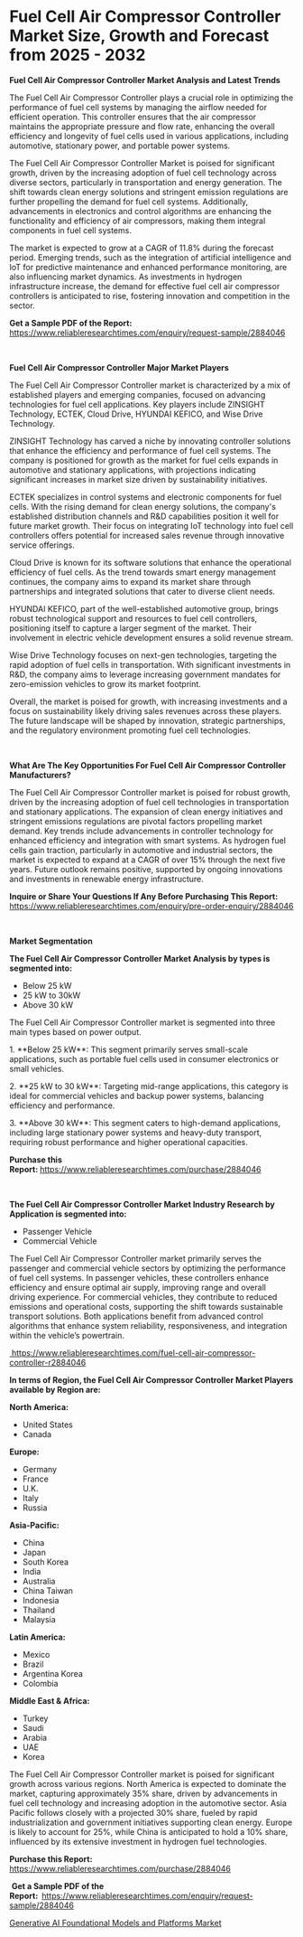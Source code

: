 <p><h1>Fuel Cell Air Compressor Controller Market Size, Growth and Forecast from 2025 - 2032</h1></p><p><strong>Fuel Cell Air Compressor Controller Market Analysis and Latest Trends</strong></p>
<p><p>The Fuel Cell Air Compressor Controller plays a crucial role in optimizing the performance of fuel cell systems by managing the airflow needed for efficient operation. This controller ensures that the air compressor maintains the appropriate pressure and flow rate, enhancing the overall efficiency and longevity of fuel cells used in various applications, including automotive, stationary power, and portable power systems.</p><p>The Fuel Cell Air Compressor Controller Market is poised for significant growth, driven by the increasing adoption of fuel cell technology across diverse sectors, particularly in transportation and energy generation. The shift towards clean energy solutions and stringent emission regulations are further propelling the demand for fuel cell systems. Additionally, advancements in electronics and control algorithms are enhancing the functionality and efficiency of air compressors, making them integral components in fuel cell systems.</p><p>The market is expected to grow at a CAGR of 11.8% during the forecast period. Emerging trends, such as the integration of artificial intelligence and IoT for predictive maintenance and enhanced performance monitoring, are also influencing market dynamics. As investments in hydrogen infrastructure increase, the demand for effective fuel cell air compressor controllers is anticipated to rise, fostering innovation and competition in the sector.</p></p>
<p><strong>Get a Sample PDF of the Report:&nbsp;</strong> <a href="https://www.reliableresearchtimes.com/enquiry/request-sample/2884046?utm_campaign=3067&utm_medium=2&utm_source=Github&utm_content=ia&utm_term=13032025&utm_id=fuel-cell-air-compressor-controller">https://www.reliableresearchtimes.com/enquiry/request-sample/2884046</a></p>
<p>&nbsp;</p>
<p><strong>Fuel Cell Air Compressor Controller Major Market Players</strong></p>
<p><p>The Fuel Cell Air Compressor Controller market is characterized by a mix of established players and emerging companies, focused on advancing technologies for fuel cell applications. Key players include ZINSIGHT Technology, ECTEK, Cloud Drive, HYUNDAI KEFICO, and Wise Drive Technology.</p><p>ZINSIGHT Technology has carved a niche by innovating controller solutions that enhance the efficiency and performance of fuel cell systems. The company is positioned for growth as the market for fuel cells expands in automotive and stationary applications, with projections indicating significant increases in market size driven by sustainability initiatives.</p><p>ECTEK specializes in control systems and electronic components for fuel cells. With the rising demand for clean energy solutions, the company's established distribution channels and R&D capabilities position it well for future market growth. Their focus on integrating IoT technology into fuel cell controllers offers potential for increased sales revenue through innovative service offerings.</p><p>Cloud Drive is known for its software solutions that enhance the operational efficiency of fuel cells. As the trend towards smart energy management continues, the company aims to expand its market share through partnerships and integrated solutions that cater to diverse client needs.</p><p>HYUNDAI KEFICO, part of the well-established automotive group, brings robust technological support and resources to fuel cell controllers, positioning itself to capture a larger segment of the market. Their involvement in electric vehicle development ensures a solid revenue stream.</p><p>Wise Drive Technology focuses on next-gen technologies, targeting the rapid adoption of fuel cells in transportation. With significant investments in R&D, the company aims to leverage increasing government mandates for zero-emission vehicles to grow its market footprint.</p><p>Overall, the market is poised for growth, with increasing investments and a focus on sustainability likely driving sales revenues across these players. The future landscape will be shaped by innovation, strategic partnerships, and the regulatory environment promoting fuel cell technologies.</p></p>
<p>&nbsp;</p>
<p><strong>What Are The Key Opportunities For Fuel Cell Air Compressor Controller Manufacturers?</strong></p>
<p><p>The Fuel Cell Air Compressor Controller market is poised for robust growth, driven by the increasing adoption of fuel cell technologies in transportation and stationary applications. The expansion of clean energy initiatives and stringent emissions regulations are pivotal factors propelling market demand. Key trends include advancements in controller technology for enhanced efficiency and integration with smart systems. As hydrogen fuel cells gain traction, particularly in automotive and industrial sectors, the market is expected to expand at a CAGR of over 15% through the next five years. Future outlook remains positive, supported by ongoing innovations and investments in renewable energy infrastructure.</p></p>
<p><strong>Inquire or Share Your Questions If Any Before Purchasing This Report:</strong> <a href="https://www.reliableresearchtimes.com/enquiry/pre-order-enquiry/2884046?utm_campaign=3067&utm_medium=2&utm_source=Github&utm_content=ia&utm_term=13032025&utm_id=fuel-cell-air-compressor-controller">https://www.reliableresearchtimes.com/enquiry/pre-order-enquiry/2884046</a></p>
<p>&nbsp;</p>
<p><strong>Market Segmentation</strong></p>
<p><strong>The Fuel Cell Air Compressor Controller Market Analysis by types is segmented into:</strong></p>
<p><ul><li>Below 25 kW</li><li>25 kW to 30kW</li><li>Above 30 kW</li></ul></p>
<p><p>The Fuel Cell Air Compressor Controller market is segmented into three main types based on power output. </p><p>1. **Below 25 kW**: This segment primarily serves small-scale applications, such as portable fuel cells used in consumer electronics or small vehicles.</p><p>2. **25 kW to 30 kW**: Targeting mid-range applications, this category is ideal for commercial vehicles and backup power systems, balancing efficiency and performance.</p><p>3. **Above 30 kW**: This segment caters to high-demand applications, including large stationary power systems and heavy-duty transport, requiring robust performance and higher operational capacities.</p></p>
<p><strong>Purchase this Report:&nbsp;</strong><a href="https://www.reliableresearchtimes.com/purchase/2884046?utm_campaign=3067&utm_medium=2&utm_source=Github&utm_content=ia&utm_term=13032025&utm_id=fuel-cell-air-compressor-controller">https://www.reliableresearchtimes.com/purchase/2884046</a></p>
<p>&nbsp;</p>
<p><strong>The Fuel Cell Air Compressor Controller Market Industry Research by Application is segmented into:</strong></p>
<p><ul><li>Passenger Vehicle</li><li>Commercial Vehicle</li></ul></p>
<p><p>The Fuel Cell Air Compressor Controller market primarily serves the passenger and commercial vehicle sectors by optimizing the performance of fuel cell systems. In passenger vehicles, these controllers enhance efficiency and ensure optimal air supply, improving range and overall driving experience. For commercial vehicles, they contribute to reduced emissions and operational costs, supporting the shift towards sustainable transport solutions. Both applications benefit from advanced control algorithms that enhance system reliability, responsiveness, and integration within the vehicle’s powertrain.</p></p>
<p><a href="https://www.reliableresearchtimes.com/fuel-cell-air-compressor-controller-r2884046?utm_campaign=3067&utm_medium=2&utm_source=Github&utm_content=ia&utm_term=13032025&utm_id=fuel-cell-air-compressor-controller">&nbsp;https://www.reliableresearchtimes.com/fuel-cell-air-compressor-controller-r2884046</a></p>
<p><strong>In terms of Region, the Fuel Cell Air Compressor Controller Market Players available by Region are:</strong></p>
<p>
    <p> <strong> North America: </strong>
        <ul>
            <li>United States</li>
            <li>Canada</li>
        </ul>
        </p> 
    <p> <strong> Europe: </strong>
        <ul>
            <li>Germany</li>
            <li>France</li>
            <li>U.K.</li>
            <li>Italy</li>
            <li>Russia</li>
        </ul>
        </p> 
    <p> <strong> Asia-Pacific: </strong>
        <ul>
            <li>China</li>
            <li>Japan</li>
            <li>South Korea</li>
            <li>India</li>
            <li>Australia</li>
            <li>China Taiwan</li>
            <li>Indonesia</li>
            <li>Thailand</li>
            <li>Malaysia</li>
        </ul>
        </p> 
    <p> <strong> Latin America: </strong>
        <ul>
            <li>Mexico</li>
            <li>Brazil</li>
            <li>Argentina Korea</li>
            <li>Colombia</li>
        </ul>
        </p> 
    <p> <strong> Middle East & Africa: </strong>
        <ul>
            <li>Turkey</li>
            <li>Saudi</li>
            <li>Arabia</li>
            <li>UAE</li>
            <li>Korea</li>
        </ul>
    </p>
    </p>
<p><p>The Fuel Cell Air Compressor Controller market is poised for significant growth across various regions. North America is expected to dominate the market, capturing approximately 35% share, driven by advancements in fuel cell technology and increasing adoption in the automotive sector. Asia Pacific follows closely with a projected 30% share, fueled by rapid industrialization and government initiatives supporting clean energy. Europe is likely to account for 25%, while China is anticipated to hold a 10% share, influenced by its extensive investment in hydrogen fuel technologies.</p></p>
<p><strong>Purchase this Report: </strong><a href="https://www.reliableresearchtimes.com/purchase/2884046?utm_campaign=3067&utm_medium=2&utm_source=Github&utm_content=ia&utm_term=13032025&utm_id=fuel-cell-air-compressor-controller">https://www.reliableresearchtimes.com/purchase/2884046</a></p>
<p>&nbsp;<strong>Get a Sample PDF of the Report:&nbsp;&nbsp;</strong><a href="https://www.reliableresearchtimes.com/enquiry/request-sample/2884046?utm_campaign=3067&utm_medium=2&utm_source=Github&utm_content=ia&utm_term=13032025&utm_id=fuel-cell-air-compressor-controller">https://www.reliableresearchtimes.com/enquiry/request-sample/2884046</a></p>
<p><strong></strong></p>
<p><p><a href="https://github.com/verikaahova/Market-Research-Report-List-1/blob/main/generative-ai-foundational-models-and-platforms-market.md?utm_campaign=3067&utm_medium=2&utm_source=Github&utm_content=ia&utm_term=13032025&utm_id=fuel-cell-air-compressor-controller">Generative AI Foundational Models and Platforms Market</a></p></p>
